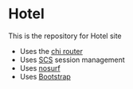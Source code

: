 # Hotel

This is the repository for Hotel site

- Uses the [chi router](https://github.com/go-chi/chi/)
- Uses [SCS](https://github.com/alexedwards/scs/) session management
- Uses [nosurf](https://github.com/justinas/nosurf)
- Uses [Bootstrap](https://getbootstrap.com/)